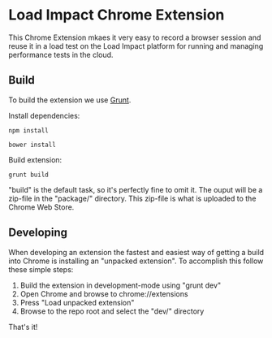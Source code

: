 # Load Impact Chrome Extension

This Chrome Extension mkaes it very easy to record a browser session and reuse it in a load test on the Load Impact 
platform for running and managing performance tests in the cloud.

## Build

To build the extension we use [Grunt](http://gruntjs.com/).

Install dependencies:

```
npm install
```
```
bower install
```

Build extension:

```
grunt build
```

"build" is the default task, so it's perfectly fine to omit it. The ouput will be a zip-file in the "package/" 
directory. This zip-file is what is uploaded to the Chrome Web Store.


## Developing

When developing an extension the fastest and easiest way of getting a build into Chrome is installing an 
"unpacked extension". To accomplish this follow these simple steps:

1. Build the extension in development-mode using "grunt dev"
2. Open Chrome and browse to chrome://extensions
3. Press "Load unpacked extension"
4. Browse to the repo root and select the "dev/" directory

That's it!

